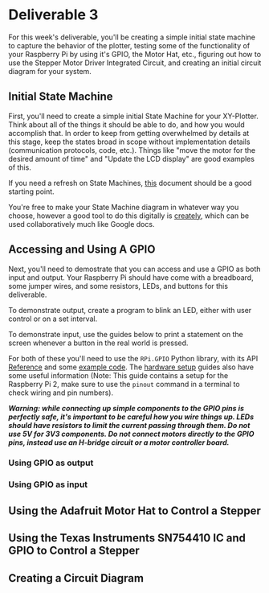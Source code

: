 # Deliverable 3

For this week's deliverable, you'll be creating a simple initial state machine to capture the behavior of the plotter, testing some of the functionality of your Raspberry Pi by using it's GPIO, the Motor Hat, etc., figuring out how to use the Stepper Motor Driver Integrated Circuit, and creating an initial circuit diagram for your system.

## Initial State Machine

First, you'll need to create a simple initial State Machine for your XY-Plotter. Think about all of the things it should be able to do, and how you would accomplish that. In order to keep from getting overwhelmed by details at this stage, keep the states broad in scope without implementation details (communication protocols, code, etc.). Things like "move the motor for the desired amount of time" and "Update the LCD display" are good examples of this.

If you need a refresh on State Machines, [this](http://people.cs.vt.edu/~kafura/ComputationalThinking/Class-Notes/FSM.pdf) document should be a good starting point. 

You're free to make your State Machine diagram in whatever way you choose, however a good tool to do this digitally is [creately](https://creately.com/lp/state-machine-diagram-tool/), which can be used collaboratively much like Google docs.

## Accessing and Using A GPIO

Next, you'll need to demostrate that you can access and use a GPIO as both input and output. Your Raspberry Pi should have come with a breadboard, some jumper wires, and some resistors, LEDs, and buttons for this deliverable.

To demonstrate output, create a program to blink an LED, either with user control or on a set interval.

To demonstrate input, use the guides below to print a statement on the screen whenever a button in the real world is pressed.

For both of these you'll need to use the `RPi.GPIO` Python library, with its API [Reference](https://learn.sparkfun.com/tutorials/raspberry-gpio/python-rpigpio-api) and some [example code](https://learn.sparkfun.com/tutorials/raspberry-gpio/python-rpigpio-example). The [hardware setup](https://learn.sparkfun.com/tutorials/raspberry-gpio/hardware-setup) guides also have some useful information (Note: This guide contains a setup for the Raspberry Pi 2, make sure to use the `pinout` command in a terminal to check wiring and pin numbers).

***Warning: while connecting up simple components to the GPIO pins is perfectly safe, it's important to be careful how you wire things up. LEDs should have resistors to limit the current passing through them. Do not use 5V for 3V3 components. Do not connect motors directly to the GPIO pins, instead use an H-bridge circuit or a motor controller board.***

### Using GPIO as output



### Using GPIO as input



## Using the Adafruit Motor Hat to Control a Stepper

## Using the Texas Instruments SN754410 IC and GPIO to Control a Stepper

## Creating a Circuit Diagram